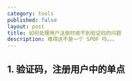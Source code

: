 ```yaml
---
category: tools
published: false
layout: post
title: 如何处理用户注册时收不到验证码的问题
description: 难得这不是一个 SPOF 吗。。。
---  
```




##  
## 1. 验证码，注册用户中的单点


